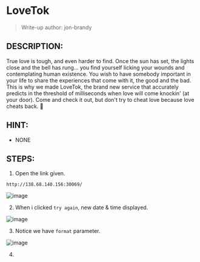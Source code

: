 # LoveTok
> Write-up author: jon-brandy
## DESCRIPTION:
True love is tough, and even harder to find. Once the sun has set, the lights close and the bell has rung... you find yourself licking 
your wounds and contemplating human existence. You wish to have somebody important in your life to share the experiences that come with it, the good and the bad. 
This is why we made LoveTok, the brand new service that accurately predicts in the threshold of milliseconds when love will come knockin' (at your door). 
Come and check it out, but don't try to cheat love because love cheats back. 💛

## HINT:
- NONE
## STEPS:
1. Open the link given.

```
http://138.68.140.156:30069/
```

![image](https://user-images.githubusercontent.com/70703371/208852818-eff7e27c-150b-4ef1-b1b9-7f0da03f284c.png)


2. When i clicked `try again`, new date & time displayed.

![image](https://user-images.githubusercontent.com/70703371/208853461-ab996aa8-b721-4125-af5c-c3cb13181231.png)


3. Notice we have `format` parameter.

![image](https://user-images.githubusercontent.com/70703371/208853448-88975e17-dbb5-46a5-bdc3-49d3540a1f92.png)

4. 
